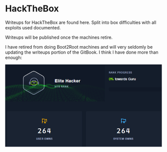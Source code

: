 # HackTheBox

Writeups for HackTheBox are found here. Split into box difficulties with all exploits used documented.

Writeups will be published once the machines retire.

I have retired from doing Boot2Root machines and will very seldomly be updating the writeups portion of the GitBook. I think I have done more than enough:

![](../../.gitbook/assets/README-image.png)
